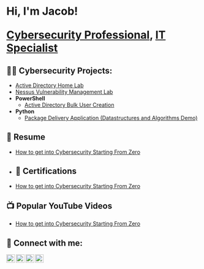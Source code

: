 <h1>Hi, I'm Jacob! 
  
  <a href="https://www.linkedin.com/in/jacoblloydcyber/">Cybersecurity Professional</a>,   <a href="https://www.linkedin.com/in/jacoblloydcyber/">IT Specialist</a>

<h2>👨‍💻 Cybersecurity Projects:</h2>

  - [Active Directory Home Lab](https://github.com/JacobLloydCyber/LABURL)
  - [Nessus Vulnerability Management Lab](https://github.com/JacobLloydCyber/LABURL)
- <b>PowerShell</b>
  - [Active Directory Bulk User Creation](https://github.com/joshmadakor1/AD_PS)
- <b>Python</b>
  - [Package Delivery Application (Datastructures and Algorithms Demo)](https://github.com/joshmadakor1/Package-Delivery-Pathfinding-Algorithm)


<h2>📄 Resume</h2>

- [How to get into Cybersecurity Starting From Zero](https://www.youtube.com/watch?v=a83ASGn_V_s)

- <h2>🔖 Certifications</h2>

- [How to get into Cybersecurity Starting From Zero](https://www.youtube.com/watch?v=a83ASGn_V_s)

<h2>📺 Popular YouTube Videos</h2>

- [How to get into Cybersecurity Starting From Zero](https://www.youtube.com/watch?v=a83ASGn_V_s)

<h2> 🤳 Connect with me:</h2>

[<img align="left" alt="JoshMadakor | YouTube" width="22px" src="https://cdn.jsdelivr.net/npm/simple-icons@v3/icons/youtube.svg" />][youtube]
[<img align="left" alt="JoshMadakor | Twitter" width="22px" src="https://cdn.jsdelivr.net/npm/simple-icons@v3/icons/twitter.svg" />][twitter]
[<img align="left" alt="JoshMadakor | LinkedIn" width="22px" src="https://cdn.jsdelivr.net/npm/simple-icons@v3/icons/linkedin.svg" />][linkedin]
[<img align="left" alt="JoshMadakor | Instagram" width="22px" src="https://cdn.jsdelivr.net/npm/simple-icons@v3/icons/instagram.svg" />][instagram]

[twitter]: https://twitter.com/joshmadakor
[youtube]: https://www.youtube.com/c/joshmadakor
[instagram]: https://www.instagram.com/joshmadakor/
[linkedin]: https://linkedin.com/in/joshmadakor

<!--
**joshmadakor1/joshmadakor1** is a ✨ _special_ ✨ repository because its `README.md` (this file) appears on your GitHub profile.

Here are some ideas to get you started:

- 🔭 I’m currently working on ...
- 🌱 I’m currently learning ...
- 👯 I’m looking to collaborate on ...
- 🤔 I’m looking for help with ...
- 💬 Ask me about ...
- 📫 How to reach me: ...
- 😄 Pronouns: ...
- ⚡ Fun fact: ...
-->
